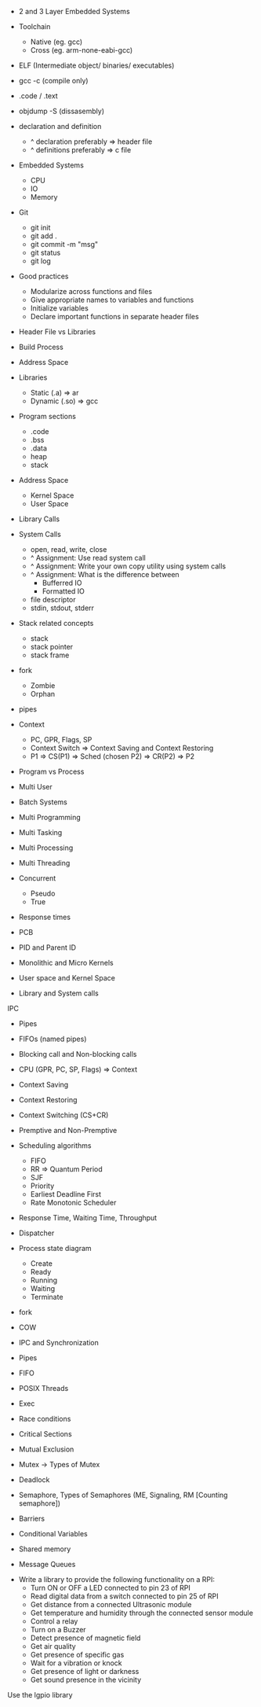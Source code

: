 - 2 and 3 Layer Embedded Systems
- Toolchain
  - Native (eg. gcc)
  - Cross (eg. arm-none-eabi-gcc)
- ELF (Intermediate object/ binaries/ executables)
- gcc -c (compile only)
- .code / .text
- objdump -S (dissasembly)
- declaration and definition
  - ^ declaration preferably => header file
  - ^ definitions preferably => c file
- Embedded Systems

  - CPU
  - IO
  - Memory

- Git

  - git init
  - git add .
  - git commit -m "msg"
  - git status
  - git log

- Good practices

  - Modularize across functions and files
  - Give appropriate names to variables and functions
  - Initialize variables
  - Declare important functions in separate header files

- Header File vs Libraries
- Build Process

- Address Space
- Libraries

  - Static (.a) => ar
  - Dynamic (.so) => gcc

- Program sections

  - .code
  - .bss
  - .data
  - heap
  - stack

- Address Space

  - Kernel Space
  - User Space

- Library Calls
- System Calls

  - open, read, write, close
  - ^ Assignment: Use read system call
  - ^ Assignment: Write your own copy utility using system calls
  - ^ Assignment: What is the difference between
    - Bufferred IO
    - Formatted IO
  - file descriptor
  - stdin, stdout, stderr

- Stack related concepts

  - stack
  - stack pointer
  - stack frame

- fork
  - Zombie
  - Orphan
- pipes

- Context

  - PC, GPR, Flags, SP
  - Context Switch => Context Saving and Context Restoring
  - P1 => CS(P1) => Sched (chosen P2) => CR(P2) => P2

- Program vs Process
- Multi User
- Batch Systems
- Multi Programming
- Multi Tasking
- Multi Processing
- Multi Threading
- Concurrent
  - Pseudo
  - True
- Response times
- PCB

- PID and Parent ID

- Monolithic and Micro Kernels
- User space and Kernel Space
- Library and System calls

IPC

- Pipes
- FIFOs (named pipes)

- Blocking call and Non-blocking calls

- CPU (GPR, PC, SP, Flags) => Context
- Context Saving
- Context Restoring
- Context Switching (CS+CR)

- Premptive and Non-Premptive
- Scheduling algorithms

  - FIFO
  - RR => Quantum Period
  - SJF
  - Priority
  - Earliest Deadline First
  - Rate Monotonic Scheduler

- Response Time, Waiting Time, Throughput
- Dispatcher
- Process state diagram
  - Create
  - Ready
  - Running
  - Waiting
  - Terminate
- fork
- COW

- IPC and Synchronization
- Pipes
- FIFO
- POSIX Threads

- Exec
- Race conditions
- Critical Sections
- Mutual Exclusion
- Mutex -> Types of Mutex
- Deadlock
- Semaphore, Types of Semaphores (ME, Signaling, RM [Counting semaphore])
- Barriers
- Conditional Variables
- Shared memory
- Message Queues

* Write a library to provide the following functionality on a RPI:
  - Turn ON or OFF a LED connected to pin 23 of RPI
  - Read digital data from a switch connected to pin 25 of RPI
  - Get distance from a connected Ultrasonic module
  - Get temperature and humidity through the connected sensor module
  - Control a relay
  - Turn on a Buzzer
  - Detect presence of magnetic field
  - Get air quality
  - Get presence of specific gas
  - Wait for a vibration or knock
  - Get presence of light or darkness
  - Get sound presence in the vicinity

Use the lgpio library
